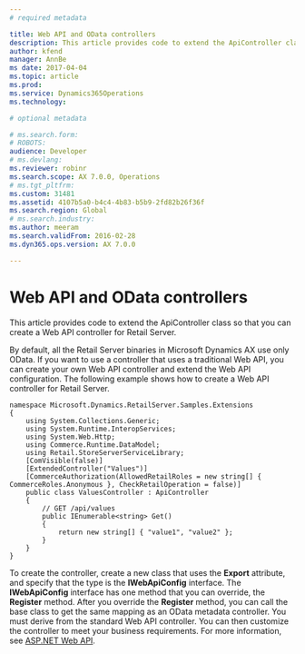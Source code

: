 ```yaml
---
# required metadata

title: Web API and OData controllers
description: This article provides code to extend the ApiController class so that you can create a Web API controller for Retail Server.
author: kfend
manager: AnnBe
ms date: 2017-04-04
ms.topic: article
ms.prod: 
ms.service: Dynamics365Operations
ms.technology: 

# optional metadata

# ms.search.form: 
# ROBOTS: 
audience: Developer
# ms.devlang: 
ms.reviewer: robinr
ms.search.scope: AX 7.0.0, Operations
# ms.tgt_pltfrm: 
ms.custom: 31481
ms.assetid: 4107b5a0-b4c4-4b83-b5b9-2fd82b26f36f
ms.search.region: Global
# ms.search.industry: 
ms.author: meeram
ms.search.validFrom: 2016-02-28
ms.dyn365.ops.version: AX 7.0.0

---
```


# Web API and OData controllers

This article provides code to extend the ApiController class so that you can create a Web API controller for Retail Server.

By default, all the Retail Server binaries in Microsoft Dynamics AX use only OData. If you want to use a controller that uses a traditional Web API, you can create your own Web API controller and extend the Web API configuration. The following example shows how to create a Web API controller for Retail Server.

    namespace Microsoft.Dynamics.RetailServer.Samples.Extensions
    {
        using System.Collections.Generic;
        using System.Runtime.InteropServices;
        using System.Web.Http;
        using Commerce.Runtime.DataModel;
        using Retail.StoreServerServiceLibrary;
        [ComVisible(false)]
        [ExtendedController("Values")]
        [CommerceAuthorization(AllowedRetailRoles = new string[] { CommerceRoles.Anonymous }, CheckRetailOperation = false)]
        public class ValuesController : ApiController
        {
            // GET /api/values
            public IEnumerable<string> Get()
            {
                return new string[] { "value1", "value2" };
            }
        }
    }

To create the controller, create a new class that uses the **Export** attribute, and specify that the type is the **IWebApiConfig** interface. The **IWebApiConfig** interface has one method that you can override, the **Register** method. After you override the **Register** method, you can call the base class to get the same mapping as an OData metadata controller. You must derive from the standard Web API controller. You can then customize the controller to meet your business requirements. For more information, see [ASP.NET Web API](http://msdn.microsoft.com/en-us/library/hh833994(v=vs.108).aspx).

